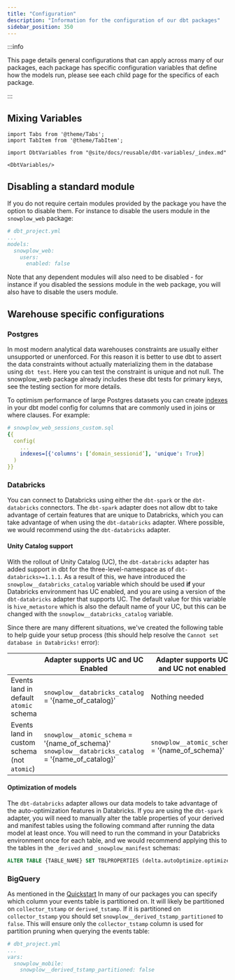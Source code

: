 ```yaml
---
title: "Configuration"
description: "Information for the configuration of our dbt packages"
sidebar_position: 350
---
```


:::info

This page details general configurations that can apply across many of our packages, each package has specific configuration variables that define how the models run, please see each child page for the specifics of each package.

::: 

## Mixing Variables

```mdx-code-block
import Tabs from '@theme/Tabs';
import TabItem from '@theme/TabItem';
```

```mdx-code-block
import DbtVariables from "@site/docs/reusable/dbt-variables/_index.md"

<DbtVariables/>
```

## Disabling a standard module

If you do not require certain modules provided by the package you have the option to disable them. For instance to disable the users module in the `snowplow_web` package:

```yml
# dbt_project.yml
...
models:
  snowplow_web:
    users:
      enabled: false
```

Note that any dependent modules will also need to be disabled - for instance if you disabled the sessions module in the web package, you will also have to disable the users module.


## Warehouse specific configurations
### Postgres

In most modern analytical data warehouses constraints are usually either unsupported or unenforced. For this reason it is better to use dbt to assert the data constraints without actually materializing them in the database using `dbt test`. Here you can test the constraint is unique and not null. The snowplow_web package already includes these dbt tests for primary keys, see the testing section for more details.

To optimism performance of large Postgres datasets you can create [indexes](https://docs.getdbt.com/reference/resource-configs/postgres-configs#indexes) in your dbt model config for columns that are commonly used in joins or where clauses. For example:

``` yaml
# snowplow_web_sessions_custom.sql
{{
  config(
    ...
    indexes=[{'columns': [‘domain_sessionid’], 'unique': True}]
  )
}}
```

### Databricks

You can connect to Databricks using either the `dbt-spark` or the `dbt-databricks` connectors. The `dbt-spark` adapter does not allow dbt to take advantage of certain features that are unique to Databricks, which you can take advantage of when using the `dbt-databricks` adapter. Where possible, we would recommend using the `dbt-databricks` adapter.

#### Unity Catalog support

With the rollout of Unity Catalog (UC), the `dbt-databricks` adapter has added support in dbt for the three-level-namespace as of `dbt-databricks>=1.1.1`. As a result of this, we have introduced the `snowplow__databricks_catalog` variable which should be used **if** your Databricks environment has UC enabled, and you are using a version of the `dbt-databricks` adapter that supports UC. The default value for this variable is `hive_metastore` which is also the default name of your UC, but this can be changed with the `snowplow__databricks_catalog` variable.

Since there are many different situations, we've created the following table to help guide your setup process (this should help resolve the `Cannot set database in Databricks!` error):

|                                             | Adapter supports UC and UC Enabled                                                                   | Adapter supports UC and UC not enabled         | Adapter does not support UC                                                                         |
| ------------------------------------------- | ---------------------------------------------------------------------------------------------------- | ---------------------------------------------- | --------------------------------------------------------------------------------------------------- |
| Events land in default `atomic` schema      | `snowplow__databricks_catalog` = '{name_of_catalog}'                                                 | Nothing needed                                 | `snowplow__databricks_catalog` = 'atomic'                                                           |
| Events land in custom schema (not `atomic`) | `snowplow__atomic_schema` = '{name_of_schema}'  `snowplow__databricks_catalog` = '{name_of_catalog}' | `snowplow__atomic_schema` = '{name_of_schema}' | `snowplow__atomic_schema` = '{name_of_schema}'  `snowplow__databricks_catalog` = '{name_of_schema}' |

#### Optimization of models

The `dbt-databricks` adapter allows our data models to take advantage of the auto-optimization features in Databricks. If you are using the `dbt-spark` adapter, you will need to manually alter the table properties of your derived and manifest tables using the following command after running the data model at least once. You will need to run the command in your Databricks environment once for each table, and we would recommend applying this to the tables in the `_derived` and `_snowplow_manifest` schemas:

```SQL
ALTER TABLE {TABLE_NAME} SET TBLPROPERTIES (delta.autoOptimize.optimizeWrite = true, delta.autoOptimize.autoCompact = true);
```

### BigQuery

As mentioned in the [Quickstart](/docs/modeling-your-data/modeling-your-data-with-dbt/dbt-quickstart/index.md) In many of our packages you can specify which column your events table is partitioned on. It will likely be partitioned on `collector_tstamp` or `derived_tstamp`. If it is partitioned on `collector_tstamp` you should set `snowplow__derived_tstamp_partitioned` to `false`. This will ensure only the `collector_tstamp` column is used for partition pruning when querying the events table:

```yml
# dbt_project.yml
...
vars:
  snowplow_mobile:
    snowplow__derived_tstamp_partitioned: false
```

